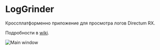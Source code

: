# LogGrinder
Кроссплатформенно приложение для просмотра логов Directum RX.

Подробности в [wiki](https://github.com/mnocard/LogGrinder/wiki).

![Main window](https://user-images.githubusercontent.com/49608104/214476665-ecded929-c2ae-4923-9765-6df73eea58dd.png)
